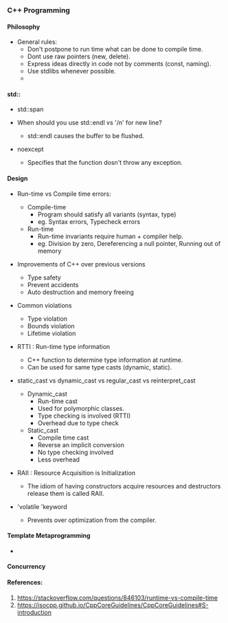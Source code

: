 ### C++ Programming 

#### Philosophy
* General rules:
    *  Don't postpone to run time what can be done to compile time.
    *  Dont use raw pointers (new, delete).
    *  Express ideas directly in code not by comments (const, naming).
    *  Use stdlibs whenever possible.
    *  

#### std::
* std::span

* When should you use std::endl vs '/n' for new line?
   * std::endl causes the buffer to be flushed.   

* noexcept
   * Specifies that the function dosn't throw any exception. 

#### Design 

* Run-time vs Compile time errors:
   * Compile-time
      * Program should satisfy all variants (syntax, type)
      * eg. Syntax errors, Typecheck errors
   * Run-time 
      * Run-time invariants require human + compiler help.
      * eg. Division by zero, Dereferencing a null pointer, Running out of memory
         

* Improvements of C++ over previous versions
    * Type safety
    * Prevent accidents
    * Auto destruction and memory freeing 

* Common violations
    * Type violation
    * Bounds violation
    * Lifetime violation

* RTTI : Run-time type information
    * C++ function to determine type information at runtime.
    * Can be used for same type casts (dynamic, static).

* static_cast vs dynamic_cast vs regular_cast vs reinterpret_cast 
    * Dynamic_cast 
      * Run-time cast
      * Used for polymorphic classes.
      * Type checking is involved (RTTI)
      * Overhead due to type check
    * Static_cast
      * Compile time cast
      * Reverse an implicit conversion
      * No type checking involved
      * Less overhead

* RAII : Resource Acquisition is Initialization
    * The idiom of having constructors acquire resources and destructors release them is called RAII.

* 'volatile 'keyword
   * Prevents over optimization from the compiler.  
   
#### Template Metaprogramming
* 


#### Concurrency




#### References:
1. https://stackoverflow.com/questions/846103/runtime-vs-compile-time
2. https://isocpp.github.io/CppCoreGuidelines/CppCoreGuidelines#S-introduction
